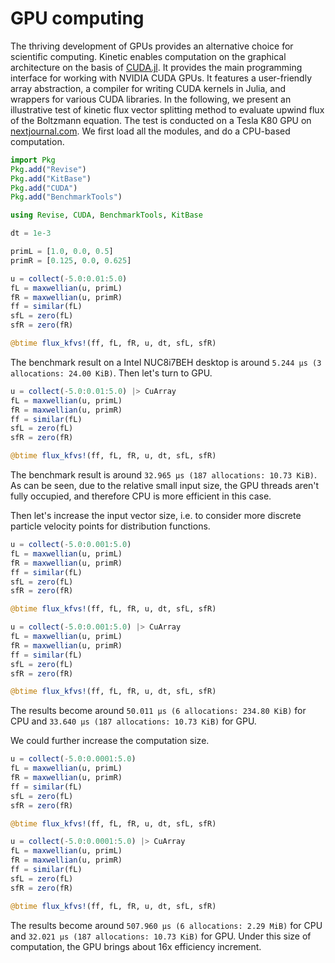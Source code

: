 # GPU computing

The thriving development of GPUs provides an alternative choice for scientific computing.
Kinetic enables computation on the graphical architecture on the basis of [CUDA.jl](https://github.com/JuliaGPU/CUDA.jl).
It provides the main programming interface for working with NVIDIA CUDA GPUs. 
It features a user-friendly array abstraction, a compiler for writing CUDA kernels in Julia, and wrappers for various CUDA libraries.
In the following, we present an illustrative test of kinetic flux vector splitting method to evaluate upwind flux of the Boltzmann equation.
The test is conducted on a Tesla K80 GPU on [nextjournal.com](https://nextjournal.com).
We first load all the modules, and do a CPU-based computation.

```julia
import Pkg
Pkg.add("Revise")
Pkg.add("KitBase")
Pkg.add("CUDA")
Pkg.add("BenchmarkTools")

using Revise, CUDA, BenchmarkTools, KitBase

dt = 1e-3

primL = [1.0, 0.0, 0.5]
primR = [0.125, 0.0, 0.625]

u = collect(-5.0:0.01:5.0)
fL = maxwellian(u, primL)
fR = maxwellian(u, primR)
ff = similar(fL)
sfL = zero(fL)
sfR = zero(fR)

@btime flux_kfvs!(ff, fL, fR, u, dt, sfL, sfR)
```
The benchmark result on a Intel NUC8i7BEH desktop is around `5.244 μs (3 allocations: 24.00 KiB)`.
Then let's turn to GPU.
```julia
u = collect(-5.0:0.01:5.0) |> CuArray
fL = maxwellian(u, primL)
fR = maxwellian(u, primR)
ff = similar(fL)
sfL = zero(fL)
sfR = zero(fR)

@btime flux_kfvs!(ff, fL, fR, u, dt, sfL, sfR)
```
The benchmark result is around `32.965 μs (187 allocations: 10.73 KiB)`.
As can be seen, due to the relative small input size, the GPU threads aren't fully occupied, and therefore CPU is more efficient in this case.

Then let's increase the input vector size, i.e. to consider more discrete particle velocity points for distribution functions.
```julia
u = collect(-5.0:0.001:5.0)
fL = maxwellian(u, primL)
fR = maxwellian(u, primR)
ff = similar(fL)
sfL = zero(fL)
sfR = zero(fR)

@btime flux_kfvs!(ff, fL, fR, u, dt, sfL, sfR)

u = collect(-5.0:0.001:5.0) |> CuArray
fL = maxwellian(u, primL)
fR = maxwellian(u, primR)
ff = similar(fL)
sfL = zero(fL)
sfR = zero(fR)

@btime flux_kfvs!(ff, fL, fR, u, dt, sfL, sfR)
```
The results become around `50.011 μs (6 allocations: 234.80 KiB)` for CPU and `33.640 μs (187 allocations: 10.73 KiB)` for GPU.

We could further increase the computation size.
```julia
u = collect(-5.0:0.0001:5.0)
fL = maxwellian(u, primL)
fR = maxwellian(u, primR)
ff = similar(fL)
sfL = zero(fL)
sfR = zero(fR)

@btime flux_kfvs!(ff, fL, fR, u, dt, sfL, sfR)

u = collect(-5.0:0.0001:5.0) |> CuArray
fL = maxwellian(u, primL)
fR = maxwellian(u, primR)
ff = similar(fL)
sfL = zero(fL)
sfR = zero(fR)

@btime flux_kfvs!(ff, fL, fR, u, dt, sfL, sfR)
```
The results become around `507.960 μs (6 allocations: 2.29 MiB)` for CPU and `32.021 μs (187 allocations: 10.73 KiB)` for GPU.
Under this size of computation, the GPU brings about 16x efficiency increment.